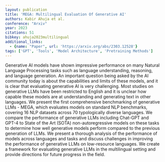 ```yaml
---
layout: publication
title: 'MEGA: Multilingual Evaluation Of Generative AI'
authors: Kabir Ahuja et al.
conference: "Arxiv"
year: 2023
citations: 51
bibkey: ahuja2023multilingual
additional_links:
  - {name: "Paper", url: 'https://arxiv.org/abs/2303.12528'}
tags: ['GPT', 'Tools', 'Model Architecture', 'Pretraining Methods']
---
```

Generative AI models have shown impressive performance on many Natural
Language Processing tasks such as language understanding, reasoning, and
language generation. An important question being asked by the AI community
today is about the capabilities and limits of these models, and it is clear
that evaluating generative AI is very challenging. Most studies on generative
LLMs have been restricted to English and it is unclear how capable these models
are at understanding and generating text in other languages. We present the
first comprehensive benchmarking of generative LLMs - MEGA, which evaluates
models on standard NLP benchmarks, covering 16 NLP datasets across 70
typologically diverse languages. We compare the performance of generative LLMs
including Chat-GPT and GPT-4 to State of the Art (SOTA) non-autoregressive
models on these tasks to determine how well generative models perform compared
to the previous generation of LLMs. We present a thorough analysis of the
performance of models across languages and tasks and discuss challenges in
improving the performance of generative LLMs on low-resource languages. We
create a framework for evaluating generative LLMs in the multilingual setting
and provide directions for future progress in the field.
